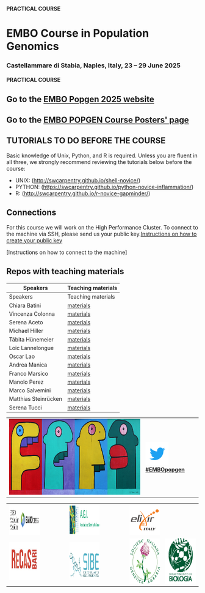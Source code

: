 #### PRACTICAL COURSE

# EMBO Course in Population Genomics
### Castellammare di Stabia, Naples, Italy, 23 – 29 June 2025

#### PRACTICAL COURSE

## Go to the [EMBO Popgen 2025 website](https://meetings.embo.org/event/25-pop-genomics) 

## Go to the [EMBO POPGEN Course Posters' page](https://www.jeangilder.it/pop-genomics/) 

## TUTORIALS TO DO BEFORE THE COURSE
Basic knowledge of Unix, Python, and R is required. Unless you are fluent in all three, we strongly recommend reviewing the tutorials below before the course:

- UNIX:  (http://swcarpentry.github.io/shell-novice/)
- PYTHON: (https://swcarpentry.github.io/python-novice-inflammation/)
- R:  (http://swcarpentry.github.io/r-novice-gapminder/)
  
## Connections

For this course we will work on the High Performance Cluster. 
To connect to the machine via SSH, please send us your public key.[Instructions on how to create your public key](https://github.com/ColonnaLab/EMBO_popgen/blob/main/popgen2025/connections/EMBO_POPGEN2025_keypair.pdf)

[Instructions on how to connect to the machine]

## Repos with teaching materials
| Speakers | Teaching materials |
|--------------------|-----------------|
| Speakers | Teaching materials |
| Chiara Batini | [materials](Chiara_Batini) |
| Vincenza Colonna| [materials](Vincenza_Colonna) |
| Serena Aceto | [materials](Serena_Aceto) |
| Michael Hiller | [materials](Michael_Hiller) |
| Tábita Hünemeier | [materials](Tabita_Hunemeier) |
| Loïc Lannelongue | [materials](Loic_Lannelongue) |
| Oscar Lao | [materials](Oscar_Lao) |
| Andrea Manica | [materials](Andrea_Manica) |
| Franco Marsico | [materials](Franco_Marsico) |
| Manolo Perez | [materials](Manolo_Perez) |
| Marco Salvemini | [materials](Marco_Salvemini) |
| Matthias Steinrücken | [materials](Matthias_Steinrucken) |
| Serena Tucci | [materials](Serena_Tucci) |



<table style="width:100%">
   <tr>
     <td><img src="./img/popgenlogo.png" alt="yay" height="200" width="700"></td> <td><a href="https://twitter.com/hashtag/EMBOpopgen?src=hashtag_click"><img src="./img/tw.png" alt="yay" height="60" width="60"><b>#EMBOpopgen</b></td>    
     <tr/>
</table>


<table width="700">
  <!-- Top row: EMBO, AGI, ELIXIR -->
  <tr>
    <td align="center">
      <a href="https://www.embo.org">
        <img src="./img/embo.png" alt="EMBO" height="80" width="250">
      </a>
    </td>
    <td width="50"></td>
    <td align="center">
      <a href="https://www.associazionegeneticaitaliana.it/">
        <img src="./img/AGI.jpeg" alt="AGI" height="80" width="250">
      </a>
    </td>
    <td width="50"></td>
    <td align="center">
      <a href="https://elixir-europe.org/about-us/who-we-are/nodes/italy">
        <img src="./img/elixir.png" alt="ELIXIR" height="80" width="250">
      </a>
    </td>
  </tr>

  <!-- Bottom row: RECAS, SIBE, SSIGA, UNINA -->
  <tr>
    <td align="center">
      <a href="https://www.recas-bari.it/index.php/en/">
        <img src="./img/RECAS.png" alt="RECAS" height="100" width="200">
      </a>
    </td>
    <td width="25"></td>
    <td align="center">
      <a href="https://www.sibe-iseb.it">
        <img src="./img/SIBE.webp" alt="SIBE" height="100" width="200">
      </a>
    </td>
    <td width="25"></td>
    <td align="center">
      <a href="http://www.geneticagraria.it/">
        <img src="./img/SSIGA.png" alt="SSIGA" height="120" width="250">
      </a>
    </td>
    <td align="center">
      <a href="https://www.unina.it">
        <img src="./img/UNINA.jpg" alt="UNINA" height="120" width="250">
      </a>
    </td>
  </tr>
</table>

